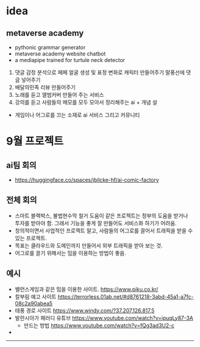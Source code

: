 # idea

## metaverse academy

- pythonic grammar generator
- metaverse academy website chatbot
- a mediapipe trained for turtule neck detector

1. 댓글 감정 분석으로 페페 얼굴 생성 및 표정 변화로 캐릭터 만들어주기 말풍선에 댓글 넣어주기
2. 배달의민족 리뷰 만들어주기
3. 노래를 듣고 앨범커버 만들어 주는 서비스
4. 강의를 듣고 사람들의 메모를 모두 모아서 정리해주는 ai + 개념 설

- 게임이나 어그로를 끄는 소재로 ai 서비스 그리고 커뮤니티

# 9월 프로젝트

## ai팀 회의

- https://huggingface.co/spaces/jbilcke-hf/ai-comic-factory

## 전체 회의

- 스마트 블랙박스, 불법현수막 철거 도움이 같은 프로젝트는 정부의 도움을 받거나 투자를 받아야 함. 그래서 기능을 좋게 잘 만들어도 서비스화 하기가 어려움.
- 창의적이면서 사업적인 프로젝트 말고, 사람들의 어그로를 끌어서 트래픽을 받을 수 있는 프로젝트.
- 목표는 클라우드와 도메인까지 만들어서 외부 트래픽을 받아 보는 것.
- 어그로를 끌기 위해서는 밈을 이용하는 방법이 좋음.

## 예시

- 밸런스게임과 같은 밈을 이용한 사이트. https://www.piku.co.kr/
- 칼부림 예고 사이트 https://terrorless.01ab.net/#d8761218-3abd-45a1-a7fc-08c2a90abea5
- 태풍 경로 사이트 https://www.windy.com/?37.207,126.817,5
- 발란시아가 패러디 유튜브 https://www.youtube.com/watch?v=ipuqLy87-3A
  - 만드는 방법 https://www.youtube.com/watch?v=fQg3ad3U2-c
-

---
